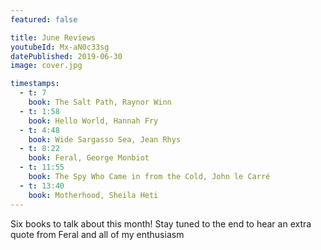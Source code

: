 ```yaml
---
featured: false

title: June Reviews
youtubeId: Mx-aN0c33sg
datePublished: 2019-06-30
image: cover.jpg

timestamps:
  - t: 7
    book: The Salt Path, Raynor Winn
  - t: 1:58
    book: Hello World, Hannah Fry
  - t: 4:48
    book: Wide Sargasso Sea, Jean Rhys
  - t: 8:22
    book: Feral, George Monbiot
  - t: 11:55
    book: The Spy Who Came in from the Cold, John le Carré
  - t: 13:40
    book: Motherhood, Sheila Heti
---
```


Six books to talk about this month! Stay tuned to the end to hear an extra quote from Feral and all of my enthusiasm

